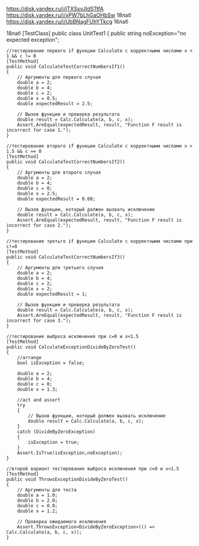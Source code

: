 https://disk.yandex.ru/i/jTXSsvJIdSTtfA        
https://disk.yandex.ru/i/xPW7bLhGaOHbSw        18лаб
https://disk.yandex.ru/i/UbBNagFUhYTkcg        16лаб

18лаб
[TestClass]
public class UnitTest1
{
    public string noException="no expected exception";

    //тестирование первого if функции Calculate с корректными числами x < 1 && c != 0
    [TestMethod]
    public void CalculateTestCorrectNumbersIf1()
    {
        // Аргументы для первого случая
        double a = 2;
        double b = 4;
        double c = 2;
        double x = 0.5;
        double expectedResult = 2.5;

        // Вызов функции и проверка результата
        double result = Calc.Calculate(a, b, c, x);
        Assert.AreEqual(expectedResult, result, "Function F result is incorrect for case 1.");
    }

    //тестирование второго if функции Calculate с корректными числами x > 1.5 && c == 0
    [TestMethod]
    public void CalculateTestCorrectNumbersIf2()
    {
        // Аргументы для второго случая
        double a = 2;
        double b = 4;
        double c = 0;
        double x = 2.5;
        double expectedResult = 0.08;

        // Вызов функции, который должен вызвать исключение
        double result = Calc.Calculate(a, b, c, x);
        Assert.AreEqual(expectedResult, result, "Function F result is incorrect for case 2.");
    }

    //тестирование третьго if функции Calculate с корректными числами при с!=0
    [TestMethod]
    public void CalculateTestCorrectNumbersIf3()
    {
        // Аргументы для третьего случая
        double a = 2;
        double b = 4;
        double c = 2;
        double x = 2;
        double expectedResult = 1;

        // Вызов функции и проверка результата
        double result = Calc.Calculate(a, b, c, x);
        Assert.AreEqual(expectedResult, result, "Function F result is incorrect for case 3.");
    }

    //тестирование выброса исключения при с=0 и x<1.5
    [TestMethod]
    public void CalculateExceptionDivideByZeroTest()
    {
        //arrange
        bool isException = false;
    
        double a = 2;
        double b = 4;
        double c = 0;
        double x = 1.3;
        
        //act and assert
        try
        {
            // Вызов функции, который должен вызвать исключение
            double result = Calc.Calculate(a, b, c, x);
        }
        catch (DivideByZeroException)
        {
            isException = true;
        }
        Assert.IsTrue(isException,noException);         
    }

    //второй вариант тестирование выброса исключения при с=0 и x<1.5
    [TestMethod]
    public void ThrowsExceptionDivideByZeroTest()
    {
        // Аргументы для теста
        double a = 1.0;
        double b = 2.0;
        double c = 0.0;
        double x = 1.2;

        // Проверка ожидаемого исключения
        Assert.ThrowsException<DivideByZeroException>(() => Calc.Calculate(a, b, c, x));
    }
       
